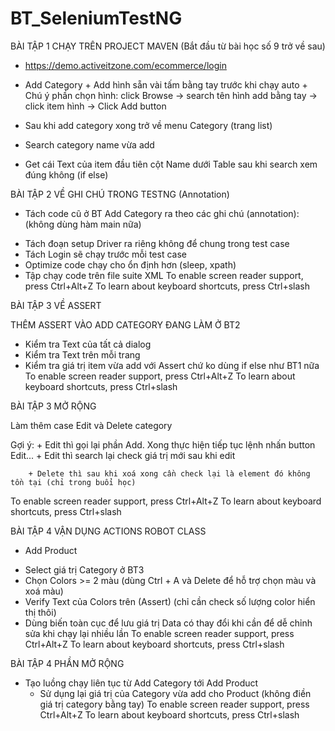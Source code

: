 # BT_SeleniumTestNG
BÀI TẬP 1 CHẠY TRÊN PROJECT MAVEN
(Bắt đầu từ bài học số 9 trở về sau)

- https://demo.activeitzone.com/ecommerce/login

- Add Category
       + Add hình sẵn vài tấm bằng tay trước khi chạy auto
       + Chú ý phần chọn hình: click Browse -> search tên hình add bằng tay -> click item hình -> Click Add button
- Sau khi add category xong trở về menu Category (trang list)
- Search category name vừa add
- Get cái Text của item đầu tiên cột Name dưới Table sau khi search xem đúng không (if else)

BÀI TẬP 2 VỀ GHI CHÚ TRONG TESTNG (Annotation)

- Tách code cũ ở BT Add Category ra theo các ghi chú (annotation):
(không dùng hàm main nữa)

+ Tách đoạn setup Driver ra riêng không để chung trong test case
+ Tách Login sẽ chạy trước mỗi test case
+ Optimize code chạy cho ổn định hơn (sleep, xpath)
+ Tập chạy code trên file suite XML
To enable screen reader support, press Ctrl+Alt+Z To learn about keyboard shortcuts, press Ctrl+slash

BÀI TẬP 3 VỀ ASSERT

THÊM ASSERT VÀO ADD CATEGORY ĐANG LÀM Ở BT2

- Kiểm tra Text của tất cả dialog
- Kiểm tra Text trên mỗi trang
- Kiểm tra giá trị item vừa add với Assert chứ ko dùng if else như BT1 nữa
To enable screen reader support, press Ctrl+Alt+Z To learn about keyboard shortcuts, press Ctrl+slash
 
BÀI TẬP 3 MỞ RỘNG

Làm thêm case Edit và Delete category

Gợi ý:
        + Edit thì gọi lại phần Add. Xong thực hiện tiếp tục lệnh nhấn button Edit...
        + Edit thì search lại check giá trị mới sau khi edit

        + Delete thì sau khi xoá xong cần check lại là element đó không tồn tại (chỉ trong buổi học)
To enable screen reader support, press Ctrl+Alt+Z To learn about keyboard shortcuts, press Ctrl+slash

BÀI TẬP 4 VẬN DỤNG ACTIONS ROBOT CLASS

- Add Product
 + Select giá trị Category ở BT3
 + Chọn Colors >= 2 màu (dùng Ctrl + A và Delete để hỗ trợ chọn màu và xoá màu)
 + Verify Text của Colors trên (Assert) (chỉ cần check số lượng color hiển thị thôi)
 + Dùng biến toàn cục để lưu giá trị Data có thay đổi khi cần để dễ chỉnh sửa khi chạy lại nhiều lần
To enable screen reader support, press Ctrl+Alt+Z To learn about keyboard shortcuts, press Ctrl+slash
 
BÀI TẬP 4 PHẦN MỞ RỘNG

- Tạo luồng chạy liên tục từ Add Category tới Add Product
     + Sử dụng lại giá trị của Category vừa add cho Product (không điền giá trị category bằng tay)
To enable screen reader support, press Ctrl+Alt+Z To learn about keyboard shortcuts, press Ctrl+slash
 

 

 

 

